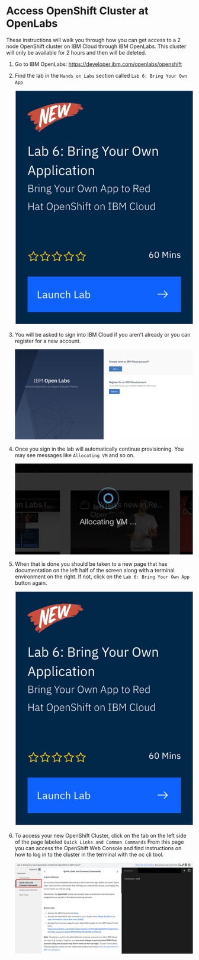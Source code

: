 # Access OpenShift Cluster at OpenLabs

These instructions will walk you through how you can get access to a 2 node OpenShift cluster on IBM Cloud through IBM OpenLabs. This cluster will only be available for 2 hours and then will be deleted.

1. Go to IBM OpenLabs: <https://developer.ibm.com/openlabs/openshift>

1. Find the lab in the `Hands on Labs` section called `Lab 6: Bring Your Own App`

    ![Bring Your own App](./images/open-labs/bringYourApp.png)

1. You will be asked to sign into IBM Cloud if you aren't already or you can register for a new account.

    ![Sign into IBM Cloud](./images/open-labs/signIn.png)

1. Once you sign in the lab will automatically continue provisioning. You may see messages like `Allocating VM` and so on.

    ![allocating VM](./images/open-labs/allocateVM.png)

1. When that is done you should be taken to a new page that has documentation on the left half of the screen along with a terminal environment on the right. If not, click on the `Lab 6: Bring Your Own App` button again.

    ![Bring Your own App](./images/open-labs/bringYourApp.png)

1. To access your new OpenShift Cluster, click on the tab on the left side of the page labeled `Quick Links and Common Commands` From this page you can access the OpenShift Web Console and find instructions on how to log in to the cluster in the terminal with the oc cli tool.

    ![Quick Links](./images/open-labs/quickLinks.png)
